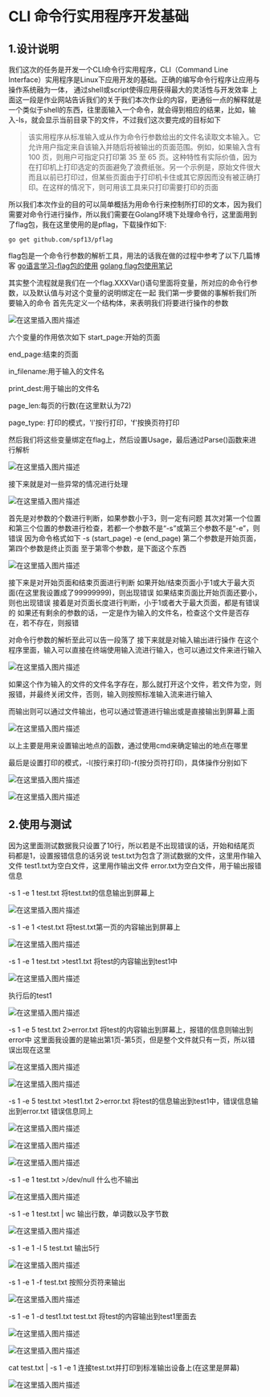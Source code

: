 # CLI 命令行实用程序开发基础
## 1.设计说明
我们这次的任务是开发一个CLI命令行实用程序，CLI（Command Line Interface）实用程序是Linux下应用开发的基础。正确的编写命令行程序让应用与操作系统融为一体，
通过shell或script使得应用获得最大的灵活性与开发效率
上面这一段是作业网站告诉我们的关于我们本次作业的内容，更通俗一点的解释就是一个类似于shell的东西，往里面输入一个命令，就会得到相应的结果，比如，输入-ls，就会显示当前目录下的文件，不过我们这次要完成的目标如下

> 该实用程序从标准输入或从作为命令行参数给出的文件名读取文本输入。它允许用户指定来自该输入并随后将被输出的页面范围。例如，如果输入含有 100 页，则用户可指定只打印第 35 至 65 页。这种特性有实际价值，因为在打印机上打印选定的页面避免了浪费纸张。另一个示例是，原始文件很大而且以前已打印过，但某些页面由于打印机卡住或其它原因而没有被正确打印。在这样的情况下，则可用该工具来只打印需要打印的页面

所以我们本次作业的目的可以简单概括为用命令行来控制所打印的文本，因为我们需要对命令行进行操作，所以我们需要在Golang环境下处理命令行，这里面用到了flag包，我在这里使用的是pflag，下载操作如下:

```
go get github.com/spf13/pflag
```
flag包是一个命令行参数的解析工具，用法的话我在做的过程中参考了以下几篇博客
[go语言学习-flag包的使用](https://blog.csdn.net/len_yue_mo_fu/article/details/81041793)
[golang flag包使用笔记](https://www.jianshu.com/p/f9cf46a4de0e)

其实整个流程就是我们在一个flag.XXXVar()语句里面将变量，所对应的命令行参数，以及默认值与对这个变量的说明绑定在一起
我们第一步要做的事解析我们所要输入的命令
首先先定义一个结构体，来表明我们将要进行操作的参数

![在这里插入图片描述](https://img-blog.csdnimg.cn/20191003140112807.png?x-oss-process=image/watermark,type_ZmFuZ3poZW5naGVpdGk,shadow_10,text_aHR0cHM6Ly9ibG9nLmNzZG4ubmV0L2RjeTE5OTkxMTE2,size_16,color_FFFFFF,t_70)

六个变量的作用依次如下
start_page:开始的页面

end_page:结束的页面

in_filename:用于输入的文件名

print_dest:用于输出的文件名 

page_len:每页的行数(在这里默认为72) 

page_type: 打印的模式，'l'按行打印，'f'按换页符打印 

然后我们将这些变量绑定在flag上，然后设置Usage，最后通过Parse()函数来进行解析

![在这里插入图片描述](https://img-blog.csdnimg.cn/20191003140757866.png?x-oss-process=image/watermark,type_ZmFuZ3poZW5naGVpdGk,shadow_10,text_aHR0cHM6Ly9ibG9nLmNzZG4ubmV0L2RjeTE5OTkxMTE2,size_16,color_FFFFFF,t_70)

接下来就是对一些异常的情况进行处理

![在这里插入图片描述](https://img-blog.csdnimg.cn/20191003141340169.png?x-oss-process=image/watermark,type_ZmFuZ3poZW5naGVpdGk,shadow_10,text_aHR0cHM6Ly9ibG9nLmNzZG4ubmV0L2RjeTE5OTkxMTE2,size_16,color_FFFFFF,t_70)

首先是对参数的个数进行判断，如果参数小于3，则一定有问题
其次对第一个位置和第三个位置的参数进行检查，若都一个参数不是“-s”或第三个参数不是“-e”，则错误
因为命令格式如下 -s (start_page) -e (end_page)
第二个参数是开始页面，第四个参数是终止页面
至于第零个参数，是下面这个东西

![在这里插入图片描述](https://img-blog.csdnimg.cn/20191003141827834.png)

接下来是对开始页面和结束页面进行判断
如果开始/结束页面小于1或大于最大页面(在这里我设置成了99999999)，则出现错误
如果结束页面比开始页面还要小，则也出现错误
接着是对页面长度进行判断，小于1或者大于最大页面，都是有错误的
如果还有剩余的参数的话，一定是作为输入的文件名，检查这个文件是否存在，若不存在，则报错

对命令行参数的解析至此可以告一段落了
接下来就是对输入输出进行操作
在这个程序里面，输入可以直接在终端使用输入流进行输入，也可以通过文件来进行输入

![在这里插入图片描述](https://img-blog.csdnimg.cn/20191003143531475.png?x-oss-process=image/watermark,type_ZmFuZ3poZW5naGVpdGk,shadow_10,text_aHR0cHM6Ly9ibG9nLmNzZG4ubmV0L2RjeTE5OTkxMTE2,size_16,color_FFFFFF,t_70)

如果这个作为输入的文件的文件名字存在，那么就打开这个文件，若文件为空，则报错，并最终关闭文件，否则，输入则按照标准输入流来进行输入

而输出则可以通过文件输出，也可以通过管道进行输出或是直接输出到屏幕上面

![在这里插入图片描述](https://img-blog.csdnimg.cn/20191003144112751.png?x-oss-process=image/watermark,type_ZmFuZ3poZW5naGVpdGk,shadow_10,text_aHR0cHM6Ly9ibG9nLmNzZG4ubmV0L2RjeTE5OTkxMTE2,size_16,color_FFFFFF,t_70)

以上主要是用来设置输出地点的函数，通过使用cmd来确定输出的地点在哪里

最后是设置打印的模式，-l(按行来打印)-f(按分页符打印)，具体操作分别如下

![在这里插入图片描述](https://img-blog.csdnimg.cn/201910031449235.png?x-oss-process=image/watermark,type_ZmFuZ3poZW5naGVpdGk,shadow_10,text_aHR0cHM6Ly9ibG9nLmNzZG4ubmV0L2RjeTE5OTkxMTE2,size_16,color_FFFFFF,t_70)

![在这里插入图片描述](https://img-blog.csdnimg.cn/20191003144937523.png?x-oss-process=image/watermark,type_ZmFuZ3poZW5naGVpdGk,shadow_10,text_aHR0cHM6Ly9ibG9nLmNzZG4ubmV0L2RjeTE5OTkxMTE2,size_16,color_FFFFFF,t_70)

## 2.使用与测试
因为这里面测试数据我只设置了10行，所以若是不出现错误的话，开始和结尾页码都是1，设置报错信息的话另说
test.txt为包含了测试数据的文件，这里用作输入文件
test1.txt为空白文件，这里用作输出文件
error.txt为空白文件，用于输出报错信息

-s 1 -e 1 test.txt
将test.txt的信息输出到屏幕上

![在这里插入图片描述](https://img-blog.csdnimg.cn/20191003151658215.png?x-oss-process=image/watermark,type_ZmFuZ3poZW5naGVpdGk,shadow_10,text_aHR0cHM6Ly9ibG9nLmNzZG4ubmV0L2RjeTE5OTkxMTE2,size_16,color_FFFFFF,t_70)

-s 1 -e 1 <test.txt
将test.txt第一页的内容输出到屏幕上

![在这里插入图片描述](https://img-blog.csdnimg.cn/20191003152043849.png?x-oss-process=image/watermark,type_ZmFuZ3poZW5naGVpdGk,shadow_10,text_aHR0cHM6Ly9ibG9nLmNzZG4ubmV0L2RjeTE5OTkxMTE2,size_16,color_FFFFFF,t_70)

-s 1 -e 1 test.txt >test1.txt
将test的内容输出到test1中

![在这里插入图片描述](https://img-blog.csdnimg.cn/20191003152302509.png)

执行后的test1

![在这里插入图片描述](https://img-blog.csdnimg.cn/20191003152421118.png?x-oss-process=image/watermark,type_ZmFuZ3poZW5naGVpdGk,shadow_10,text_aHR0cHM6Ly9ibG9nLmNzZG4ubmV0L2RjeTE5OTkxMTE2,size_16,color_FFFFFF,t_70)

-s 1 -e 5 test.txt 2>error.txt
将test的内容输出到屏幕上，报错的信息则输出到error中
这里面我设置的是输出第1页-第5页，但是整个文件就只有一页，所以错误出现在这里

![在这里插入图片描述](https://img-blog.csdnimg.cn/20191003152552365.png?x-oss-process=image/watermark,type_ZmFuZ3poZW5naGVpdGk,shadow_10,text_aHR0cHM6Ly9ibG9nLmNzZG4ubmV0L2RjeTE5OTkxMTE2,size_16,color_FFFFFF,t_70)

![在这里插入图片描述](https://img-blog.csdnimg.cn/20191003152607299.png?x-oss-process=image/watermark,type_ZmFuZ3poZW5naGVpdGk,shadow_10,text_aHR0cHM6Ly9ibG9nLmNzZG4ubmV0L2RjeTE5OTkxMTE2,size_16,color_FFFFFF,t_70)

-s 1 -e 5 test.txt >test1.txt 2>error.txt
将test的信息输出到test1中，错误信息输出到error.txt
错误信息同上

![在这里插入图片描述](https://img-blog.csdnimg.cn/20191003152917405.png)

![在这里插入图片描述](https://img-blog.csdnimg.cn/20191003152933882.png?x-oss-process=image/watermark,type_ZmFuZ3poZW5naGVpdGk,shadow_10,text_aHR0cHM6Ly9ibG9nLmNzZG4ubmV0L2RjeTE5OTkxMTE2,size_16,color_FFFFFF,t_70)

![在这里插入图片描述](https://img-blog.csdnimg.cn/20191003152945290.png?x-oss-process=image/watermark,type_ZmFuZ3poZW5naGVpdGk,shadow_10,text_aHR0cHM6Ly9ibG9nLmNzZG4ubmV0L2RjeTE5OTkxMTE2,size_16,color_FFFFFF,t_70)


-s 1 -e 1 test.txt >/dev/null
什么也不输出

![在这里插入图片描述](https://img-blog.csdnimg.cn/20191003153258792.png)

-s 1 -e 1 test.txt | wc
输出行数，单词数以及字节数

![在这里插入图片描述](https://img-blog.csdnimg.cn/20191003153513228.png)

-s 1 -e 1 -l 5 test.txt
输出5行

![在这里插入图片描述](https://img-blog.csdnimg.cn/20191003153704770.png?x-oss-process=image/watermark,type_ZmFuZ3poZW5naGVpdGk,shadow_10,text_aHR0cHM6Ly9ibG9nLmNzZG4ubmV0L2RjeTE5OTkxMTE2,size_16,color_FFFFFF,t_70)


-s 1 -e 1 -f test.txt
按照分页符来输出

![在这里插入图片描述](https://img-blog.csdnimg.cn/20191003153808983.png)


-s 1 -e 1 -d test1.txt test.txt
将test的内容输出到test1里面去

![在这里插入图片描述](https://img-blog.csdnimg.cn/20191003153947155.png)

![在这里插入图片描述](https://img-blog.csdnimg.cn/20191003153959666.png?x-oss-process=image/watermark,type_ZmFuZ3poZW5naGVpdGk,shadow_10,text_aHR0cHM6Ly9ibG9nLmNzZG4ubmV0L2RjeTE5OTkxMTE2,size_16,color_FFFFFF,t_70)


cat test.txt | -s 1 -e 1
连接test.txt并打印到标准输出设备上(在这里是屏幕)

![在这里插入图片描述](https://img-blog.csdnimg.cn/20191003154053704.png?x-oss-process=image/watermark,type_ZmFuZ3poZW5naGVpdGk,shadow_10,text_aHR0cHM6Ly9ibG9nLmNzZG4ubmV0L2RjeTE5OTkxMTE2,size_16,color_FFFFFF,t_70)
